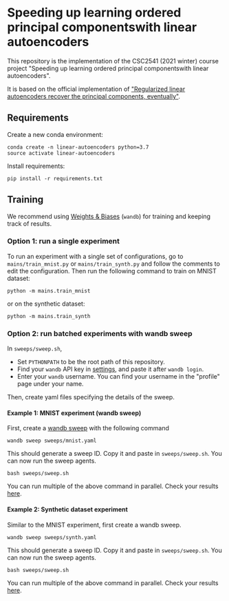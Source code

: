 # Speeding up learning ordered principal componentswith linear autoencoders

This repository is the implementation of the CSC2541 (2021 winter) course project "Speeding up learning ordered principal componentswith linear autoencoders".

It is based on the official implementation of ["Regularized linear autoencoders recover the principal components, eventually"](https://github.com/XuchanBao/linear-ae).
## Requirements
Create a new conda environment:
```conda
conda create -n linear-autoencoders python=3.7
source activate linear-autoencoders
```

Install requirements:
```setup
pip install -r requirements.txt
```

## Training

We recommend using [Weights & Biases](https://www.wandb.com/) (`wandb`) for training and keeping track of results.

### Option 1: run a single experiment
To run an experiment with a single set of configurations, go to `mains/train_mnist.py` or `mains/train_synth.py`
and follow the comments to edit the configuration. Then run the following command to train on MNIST dataset:
```shell script
python -m mains.train_mnist
```
or on the synthetic dataset:
```shell script
python -m mains.train_synth
```

### Option 2: run batched experiments with wandb sweep
In `sweeps/sweep.sh`,
- Set `PYTHONPATH` to be the root path of this repository.
- Find your `wandb` API key in [settings](https://app.wandb.ai/settings), and paste it after `wandb login`.
- Enter your `wandb` username. You can find your username in the "profile" page under your name.

Then, create yaml files specifying the details of the sweep.

#### Example 1: MNIST experiment (wandb sweep)
First, create a [wandb sweep](https://docs.wandb.com/sweeps) with the following command
```sweep_mnist
wandb sweep sweeps/mnist.yaml
```
This should generate a sweep ID. Copy it and paste in `sweeps/sweep.sh`. You can now run the sweep agents.
```run_sweep_mnist
bash sweeps/sweep.sh
``` 
You can run multiple of the above command in parallel. Check your results [here](https://app.wandb.ai/).

#### Example 2: Synthetic dataset experiment
Similar to the MNIST experiment, first create a wandb sweep.
```sweep_synth
wandb sweep sweeps/synth.yaml
```
This should generate a sweep ID. Copy it and paste in `sweeps/sweep.sh`. You can now run the sweep agents.
```run_sweep_mnist
bash sweeps/sweep.sh
``` 
You can run multiple of the above command in parallel. Check your results [here](https://app.wandb.ai/).
